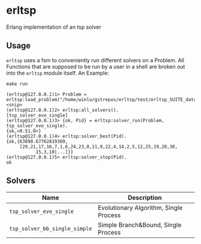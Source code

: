 # erltsp

Erlang implementation of an tsp solver

## Usage

`erltsp` uses a fsm to conveniently run different solvers on a Problem.
All Functions that are supposed to be run by a user in a shell are broken out into the `erltsp` module itself.
An Example:

`make run`
```
(erltsp@127.0.0.1)1> Problem = erltsp:load_problem("/home/winlu/gitrepos/erltsp/test/erltsp_SUITE_data/n30_ts225.4.tspp").
<snip>
(erltsp@127.0.0.1)2> erltsp:all_solvers().
[tsp_solver_evo_single]
(erltsp@127.0.0.1)3> {ok, Pid} = erltsp:solver_run(Problem, tsp_solver_evo_single).
{ok,<0.51.0>}
(erltsp@127.0.0.1)4> erltsp:solver_best(Pid).
{ok,{63898.67762819369,
     [29,21,17,16,7,1,6,24,23,8,11,9,22,4,14,2,5,12,25,19,20,30,
           15,3,10|...]}}
(erltsp@127.0.0.1)5> erltsp:solver_stop(Pid).
ok
```

## Solvers
Name                           | Description
-------------------------------|-------------------------------------------
`tsp_solver_evo_single`        | Evolutionary Algorithm, Single Process
`tsp_solver_bb_single_simple`  | Simple Branch&Bound, Single Process
